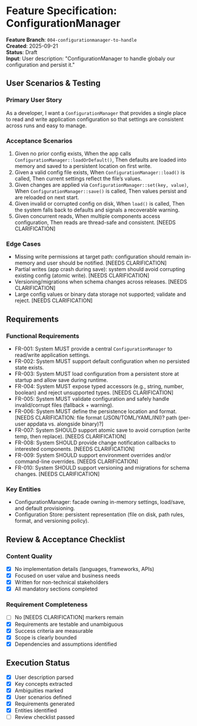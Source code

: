 # Feature Specification: ConfigurationManager

**Feature Branch**: `004-configurationmanager-to-handle`  
**Created**: 2025-09-21  
**Status**: Draft  
**Input**: User description: "ConfigurationManager to handle globaly our configuration and persist it."

## User Scenarios & Testing

### Primary User Story
As a developer, I want a `ConfigurationManager` that provides a single place to read and write application configuration so that settings are consistent across runs and easy to manage.

### Acceptance Scenarios
1. Given no prior config exists, When the app calls `ConfigurationManager::loadOrDefault()`, Then defaults are loaded into memory and saved to a persistent location on first write.
2. Given a valid config file exists, When `ConfigurationManager::load()` is called, Then current settings reflect the file’s values.
3. Given changes are applied via `ConfigurationManager::set(key, value)`, When `ConfigurationManager::save()` is called, Then values persist and are reloaded on next start.
4. Given invalid or corrupted config on disk, When `load()` is called, Then the system falls back to defaults and signals a recoverable warning.
5. Given concurrent reads, When multiple components access configuration, Then reads are thread-safe and consistent. [NEEDS CLARIFICATION]

### Edge Cases
- Missing write permissions at target path: configuration should remain in-memory and user should be notified. [NEEDS CLARIFICATION]
- Partial writes (app crash during save): system should avoid corrupting existing config (atomic write). [NEEDS CLARIFICATION]
- Versioning/migrations when schema changes across releases. [NEEDS CLARIFICATION]
- Large config values or binary data storage not supported; validate and reject. [NEEDS CLARIFICATION]

## Requirements

### Functional Requirements
- FR-001: System MUST provide a central `ConfigurationManager` to read/write application settings.
- FR-002: System MUST support default configuration when no persisted state exists.
- FR-003: System MUST load configuration from a persistent store at startup and allow save during runtime.
- FR-004: System MUST expose typed accessors (e.g., string, number, boolean) and reject unsupported types. [NEEDS CLARIFICATION]
- FR-005: System MUST validate configuration and safely handle invalid/corrupt files (fallback + warning).
- FR-006: System MUST define the persistence location and format. [NEEDS CLARIFICATION: file format (JSON/TOML/YAML/INI)? path (per-user appdata vs. alongside binary)?]
- FR-007: System SHOULD support atomic save to avoid corruption (write temp, then replace). [NEEDS CLARIFICATION]
- FR-008: System SHOULD provide change notification callbacks to interested components. [NEEDS CLARIFICATION]
- FR-009: System SHOULD support environment overrides and/or command-line overrides. [NEEDS CLARIFICATION]
- FR-010: System SHOULD support versioning and migrations for schema changes. [NEEDS CLARIFICATION]

### Key Entities
- ConfigurationManager: facade owning in-memory settings, load/save, and default provisioning.
- Configuration Store: persistent representation (file on disk, path rules, format, and versioning policy).

## Review & Acceptance Checklist

### Content Quality
- [x] No implementation details (languages, frameworks, APIs)
- [x] Focused on user value and business needs
- [x] Written for non-technical stakeholders
- [x] All mandatory sections completed

### Requirement Completeness
- [ ] No [NEEDS CLARIFICATION] markers remain
- [x] Requirements are testable and unambiguous
- [x] Success criteria are measurable
- [x] Scope is clearly bounded
- [x] Dependencies and assumptions identified

## Execution Status

- [x] User description parsed
- [x] Key concepts extracted
- [x] Ambiguities marked
- [x] User scenarios defined
- [x] Requirements generated
- [x] Entities identified
- [ ] Review checklist passed
